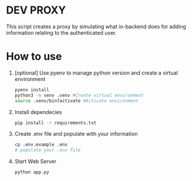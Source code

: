 # DEV PROXY

This script creates a proxy by simulating what io-backend does for adding information relating to the authenticated user.

# How to use

1. [optional] Use pyenv to manage python version and create a virtual environment

    ```sh
    pyenv install
    python3 -m venv .venv #Create virtual environment
    source .venv/bin7activate #Activate environment
    ```

2. Install dependecies

    ```sh
    pip install -r requirements.txt
    ```

3. Create .env file and populate with your information

    ```sh
    cp .env.example .env
    # populate your .env file
    ```

4. Start Web Server

    ```sh
    python app.py
    ```
